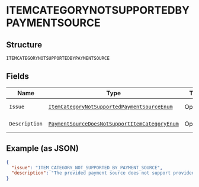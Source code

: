 
# ITEMCATEGORYNOTSUPPORTEDBYPAYMENTSOURCE

## Structure

`ITEMCATEGORYNOTSUPPORTEDBYPAYMENTSOURCE`

## Fields

| Name | Type | Tags | Description | Getter | Setter |
|  --- | --- | --- | --- | --- | --- |
| `Issue` | [`ItemCategoryNotSupportedPaymentSourceEnum`](../../doc/models/item-category-not-supported-payment-source-enum.md) | Optional | - | ItemCategoryNotSupportedPaymentSourceEnum getIssue() | setIssue(ItemCategoryNotSupportedPaymentSourceEnum issue) |
| `Description` | [`PaymentSourceDoesNotSupportItemCategoryEnum`](../../doc/models/payment-source-does-not-support-item-category-enum.md) | Optional | - | PaymentSourceDoesNotSupportItemCategoryEnum getDescription() | setDescription(PaymentSourceDoesNotSupportItemCategoryEnum description) |

## Example (as JSON)

```json
{
  "issue": "ITEM_CATEGORY_NOT_SUPPORTED_BY_PAYMENT_SOURCE",
  "description": "The provided payment source does not support provided item category."
}
```


